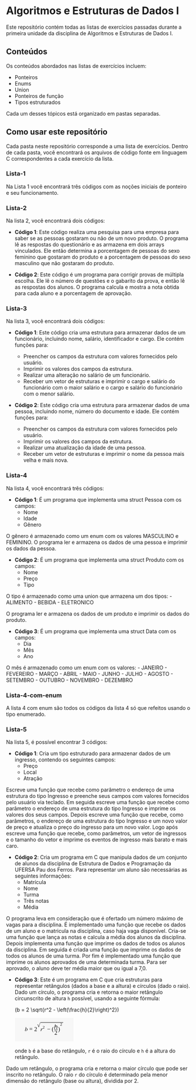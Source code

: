 # Algoritmos e Estruturas de Dados I

Este repositório contém todas as listas de exercícios passadas durante a primeira unidade da disciplina de Algoritmos e Estruturas de Dados I.

## Conteúdos

Os conteúdos abordados nas listas de exercícios incluem:

- Ponteiros
- Enums
- Union
- Ponteiros de função
- Tipos estruturados

Cada um desses tópicos está organizado em pastas separadas.

## Como usar este repositório

Cada pasta neste repositório corresponde a uma lista de exercícios. Dentro de cada pasta, você encontrará os arquivos de código fonte em linguagem C correspondentes a cada exercício da lista.

### Lista-1

Na Lista 1 você encontrará três códigos com as noções iniciais de ponteiro e seu funcionamento.

### Lista-2

Na lista 2, você encontrará dois códigos:

- **Código 1**: Este código realiza uma pesquisa para uma empresa para saber se as pessoas gostaram ou não de um novo produto. O programa lê as respostas do questionário e as armazena em dois arrays vinculados. Ele então determina a porcentagem de pessoas do sexo feminino que gostaram do produto e a porcentagem de pessoas do sexo masculino que não gostaram do produto.

- **Código 2**: Este código é um programa para corrigir provas de múltipla escolha. Ele lê o número de questões e o gabarito da prova, e então lê as respostas dos alunos. O programa calcula e mostra a nota obtida para cada aluno e a porcentagem de aprovação.

### Lista-3

Na lista 3, você encontrará dois códigos:

- **Código 1**: Este código cria uma estrutura para armazenar dados de um funcionário, incluindo nome, salário, identificador e cargo. Ele contém funções para:
    - Preencher os campos da estrutura com valores fornecidos pelo usuário.
    - Imprimir os valores dos campos da estrutura.
    - Realizar uma alteração no salário de um funcionário.
    - Receber um vetor de estruturas e imprimir o cargo e salário do funcionário com o maior salário e o cargo e salário do funcionário com o menor salário.

- **Código 2**: Este código cria uma estrutura para armazenar dados de uma pessoa, incluindo nome, número do documento e idade. Ele contém funções para:
    - Preencher os campos da estrutura com valores fornecidos pelo usuário.
    - Imprimir os valores dos campos da estrutura.
    - Realizar uma atualização da idade de uma pessoa.
    - Receber um vetor de estruturas e imprimir o nome da pessoa mais velha e mais nova.

### Lista-4

Na lista 4, você encontrará três códigos:

- **Código 1**: É um programa que implementa uma struct Pessoa com os campos:
    - Nome
    - Idade
    - Gênero

O gênero é armazenado como um enum com os valores MASCULINO e FEMININO. O programa ler e armazena os dados de uma pessoa e imprimir os dados da pessoa.

- **Código 2**: É um programa que implementa uma struct Produto com os campos:
    - Nome
    - Preço
    - Tipo

O tipo é armazenado como uma union que armazena um dos tipos:
    - ALIMENTO
    - BEBIDA
    - ELETRONICO

O programa ler e armazena os dados de um produto e imprimir os dados do produto.

- **Código 3**: É um programa que implementa uma struct Data com os campos:
    - Dia
    - Mês
    - Ano

O mês é armazenado como um enum com os valores:
    - JANEIRO
    - FEVEREIRO
    - MARÇO
    - ABRIL
    - MAIO
    - JUNHO
    - JULHO
    - AGOSTO
    - SETEMBRO
    - OUTUBRO
    - NOVEMBRO
    - DEZEMBRO

### Lista-4-com-enum

A lista 4 com enum são todos os códigos da lista 4 só que refeitos usando o tipo enumerado.

### Lista-5

Na lista 5, é possível encontrar 3 códigos:

- **Código 1**: Cria um tipo estruturado para armazenar dados de um ingresso, contendo os seguintes campos: 
    - Preço
    - Local
    - Atração 

Escreve uma função que recebe como parâmetro o endereço de uma estrutura do tipo Ingresso e preenche seus campos com valores fornecidos pelo usuário via teclado. Em seguida escreve uma função que recebe como parâmetro o endereço de uma estrutura do tipo Ingresso e imprime os valores dos seus campos. Depois escreve uma função que recebe, como parâmetros, o endereço de uma estrutura do tipo Ingresso e um novo valor de preço e atualiza o preço do ingresso para um novo valor. Logo após escreve uma função que recebe, como parâmetros, um vetor de ingressos e o tamanho do vetor e imprime os eventos de ingresso mais barato e mais caro.

- **Código 2**: Cria um programa em C que manipula dados de um conjunto de alunos da disciplina de Estrutura de Dados e Programação da UFERSA Pau dos Ferros. Para representar um aluno são necessárias as seguintes informações: 
    * Matrícula
    * Nome
    * Turma
    * Três notas
    * Média 

O programa leva em consideração que é ofertado um número máximo de vagas para a disciplina. É implementado uma função que recebe os dados de um aluno e o matricula na disciplina, caso haja vaga disponível. Cria-se uma função que lança as notas e calcula a média dos alunos da disciplina. Depois implementa uma função que imprime os dados de todos os alunos da disciplina. Em seguida é criada uma função que imprime os dados de todos os alunos de uma turma. Por fim é implementado uma função que imprime os alunos aprovados de uma determinada turma. Para ser aprovado, o aluno deve ter média maior que ou igual a 7,0.

- **Código 3**: Este é um programa em C que cria estruturas para representar retângulos (dados a base e a altura) e círculos (dado o raio). Dado um círculo, o programa cria e retorna o maior retângulo circunscrito de altura `h` possível, usando a seguinte fórmula:

    \(b = 2 \sqrt{r^2 - \left(\frac{h}{2}\right)^2}\)

    <img src="src/Captura de tela de 2024-01-28 15-09-56.png">

    onde `b` é a base do retângulo, `r` é o raio do círculo e `h` é a altura do retângulo.

Dado um retângulo, o programa cria e retorna o maior círculo que pode ser inscrito no retângulo. O raio `r` do círculo é determinado pela menor dimensão do retângulo (base ou altura), dividida por 2.
